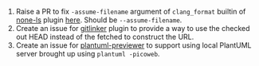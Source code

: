 1. Raise a PR to fix `-assume-filename` argument of `clang_format` builtin of [none-ls][1] plugin [here][2]. Should be `--assume-filename`.
2. Create an issue for [gitlinker][3] plugin to provide a way to use the checked out HEAD instead of the fetched to construct the URL.
3. Create an issue for [plantuml-previewer][4] to support using local PlantUML server brought up using `plantuml -picoweb`.

[2]: https://github.com/nvimtools/none-ls.nvim
[1]: https://github.com/nvimtools/none-ls.nvim/blob/c10b7be7751aee820a02f2d1fafe76bc316fe223/lua/null-ls/builtins/formatting/clang_format.lua#L18
[3]: https://github.com/ruifm/gitlinker.nvim
[4]: https://github.com/weirongxu/plantuml-previewer.vim
